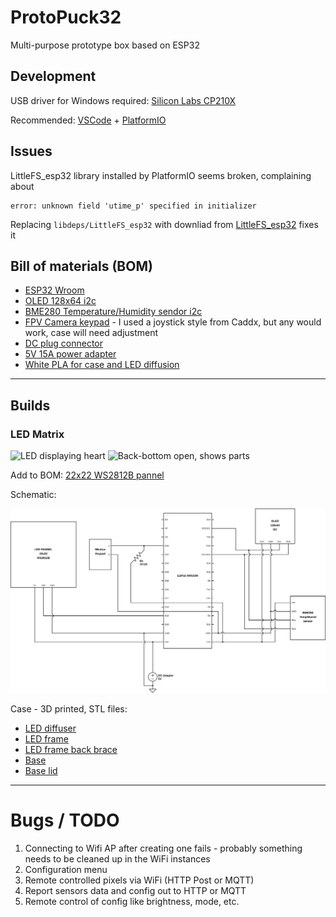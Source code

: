 # ProtoPuck32

Multi-purpose prototype box based on ESP32

## Development

USB driver for Windows required: [Silicon Labs CP210X](https://www.silabs.com/developers/usb-to-uart-bridge-vcp-drivers)

Recommended: [VSCode](https://code.visualstudio.com/) + [PlatformIO](https://platformio.org/)

## Issues

LittleFS_esp32 library installed by PlatformIO seems broken, complaining about 

```
error: unknown field 'utime_p' specified in initializer
```
Replacing `libdeps/LittleFS_esp32` with downliad from [LittleFS_esp32](https://www.arduinolibraries.info/libraries/little-fs_esp32) fixes it

## Bill of materials (BOM)

* [ESP32 Wroom](https://www.amazon.com/gp/product/B08D5ZD528)
* [OLED 128x64 i2c](https://www.amazon.com/gp/product/B072Q2X2LL)
* [BME280 Temperature/Humidity sendor i2c](https://www.amazon.com/gp/product/B07KYJNFMD)
* [FPV Camera keypad](https://www.amazon.com/RunCam-Key-Board-FPV-Camera/dp/B0874GPT4W) - I used a joystick style from Caddx, but any would work, case will need adjustment
* [DC plug connector](https://www.amazon.com/gp/product/B01N8VV78D)
* [5V 15A power adapter](https://www.amazon.com/gp/product/B08764XJ2M)
* [White PLA for case and LED diffusion](https://www.amazon.com/gp/product/B01EKEMIIS)

---

## Builds

### LED Matrix

![LED displaying heart](/pics/heart.jpg)
![Back-bottom open, shows parts](/pics/back_open.jpg)

Add to BOM: [22x22 WS2812B pannel](https://www.amazon.com/gp/product/B075T9RRPM)

Schematic:

![Schematic](./schematics/protopuck32-led-matrix.svg)

Case - 3D printed, STL files:

* [LED diffuser](case/LED_Matrix/LEDMatrix-Diffuser.stl)
* [LED frame](case/LED_Matrix/LEDMatrix-FrameSide.stl)
* [LED frame back brace](case/LED_Matrix/LEDMatrix-FrameBackBrace.stl)
* [Base](case/LED_Matrix/LEDMatrix-FrameBase.stl)
* [Base lid](case/LED_Matrix/LEDMatrix-FrameBaseLid.stl)

---

# Bugs / TODO

1. Connecting to Wifi AP after creating one fails - probably something needs to be cleaned up in the WiFi instances
1. Configuration menu
1. Remote controlled pixels via WiFi (HTTP Post or MQTT)
1. Report sensors data and config out to HTTP or MQTT
1. Remote control of config like brightness, mode, etc.